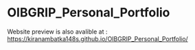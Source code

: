 # OIBGRIP_Personal_Portfolio
Website preview is also avalible at : https://kiranambatka148s.github.io/OIBGRIP_Personal_Portfolio/
